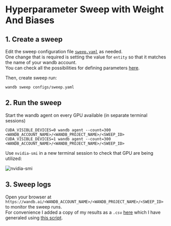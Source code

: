 # Hyperparameter Sweep with Weight And Biases

## 1. Create a sweep

Edit the sweep configuration file [`sweep.yaml`](../sweep.yaml) as needed.  
One change that is required is setting the value for `entity` so that it matches the name of your wandb account.  
You can check all the possibilities for defining parameters [here](https://docs.wandb.ai/guides/sweeps/configuration).

Then, create sweep run:
```
wandb sweep configs/sweep.yaml
```

## 2. Run the sweep

Start the wandb agent on every GPU available (in separate terminal sessions)
```
CUDA_VISIBLE_DEVICES=0 wandb agent --count=300 <WANDB_ACCOUNT_NAME>/<WANDB_PROJECT_NAME>/<SWEEP_ID>
CUDA_VISIBLE_DEVICES=1 wandb agent --count=300  <WANDB_ACCOUNT_NAME>/<WANDB_PROJECT_NAME>/<SWEEP_ID>
```
Use `nvidia-smi` in a new terminal session to check that GPU are being utilized:

![nvidia-smi](https://user-images.githubusercontent.com/14501798/178612648-b914e9a5-3aee-4cba-b947-53fb2ebf938d.png)

## 3. Sweep logs


Open your browser at `https://wandb.ai/<WANDB_ACCOUNT_NAME>/<WANDB_PROJECT_NAME>/<SWEEP_ID>` to monitor the sweep runs.  
For convenience I added a copy of my results as a `.csv` [here](https://gist.github.com/ee80a6df08591cf51924beb9b2ee3b7c) which I have generaled using [this script](../save_sweep_data.ipynb).

